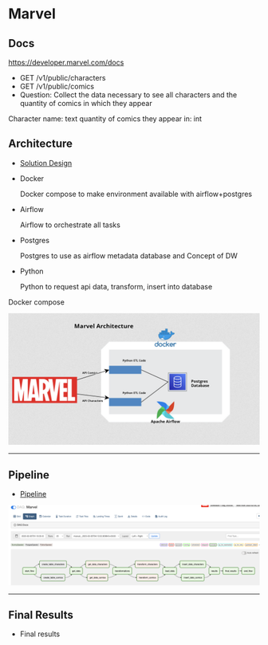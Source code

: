 # Marvel


## Docs
https://developer.marvel.com/docs
- GET /v1/public/characters
- GET /v1/public/comics
- Question: Collect the data necessary to see all characters and the quantity of comics in which they
appear

Character name: text 
quantity of comics they appear in: int

## Architecture

* [Solution Design](https://raw.githubusercontent.com/lopesdiego12/Marvel/main/image/arch_design.png)

- Docker
    
    Docker compose to make environment available with airflow+postgres

- Airflow
    
    Airflow to orchestrate all tasks

- Postgres
    
    Postgres to use as airflow metadata database and Concept of DW

- Python
    
    Python to request api data, transform, insert into database

Docker compose 

![image](https://raw.githubusercontent.com/lopesdiego12/Marvel/main/image/arch_design.png)

---

## Pipeline

* [Pipeline](https://raw.githubusercontent.com/lopesdiego12/Marvel/main/image/pipeline.png)

![image](https://raw.githubusercontent.com/lopesdiego12/Marvel/main/image/pipeline.png)

---

## Final Results

* Final results


